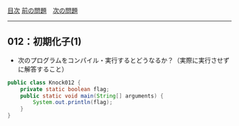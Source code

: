 [目次](../toc.md)
[前の問題](../011/README.md)　[次の問題](../013/README.md)


***
## 012：初期化子(1)

* 次のプログラムをコンパイル・実行するとどうなるか？（実際に実行させずに解答すること）

```java
public class Knock012 {
    private static boolean flag;
    public static void main(String[] arguments) {
        System.out.println(flag);
    }
}
```


